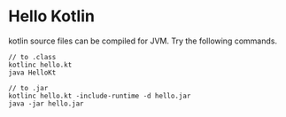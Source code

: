 
# Hello Kotlin

kotlin source files can be compiled for JVM. Try the following commands.

```
// to .class
kotlinc hello.kt
java HelloKt

// to .jar
kotlinc hello.kt -include-runtime -d hello.jar
java -jar hello.jar
```